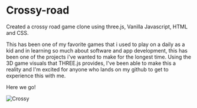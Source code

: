 # Crossy-road
Created a crossy road game clone using three.js, Vanilla Javascript, HTML and CSS.

This has been one of my favorite games that i used to play on a daily as a kid and in learning so much about software and app development, this has been one of the projects i've wanted to make for the longest time. Using the 3D game visuals that THREE.js provides, I've been able to make this a reality and I'm excited for anyone who lands on my github to get to experience this with me. 

Here we go!

![Crossy](https://github.com/user-attachments/assets/dbe0e1cb-0867-4005-9a42-2dc25415190a)
